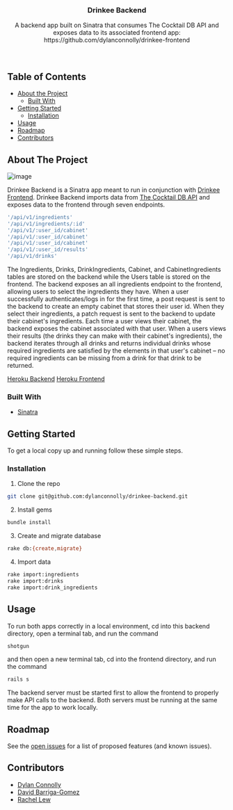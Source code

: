 <!-- PROJECT LOGO -->
<br />
<p align="center">
  <a href="https://github.com/dylanconnolly/drinkee-backend">
  </a>

  <h3 align="center">Drinkee Backend</h3>

  <p align="center">
    A backend app built on Sinatra that consumes The Cocktail DB API and exposes data to its associated frontend app:
    https://github.com/dylanconnolly/drinkee-frontend
    <br />
    <br />
    <br />
  </p>
</p>



<!-- TABLE OF CONTENTS -->
## Table of Contents

* [About the Project](#about-the-project)
  * [Built With](#built-with)
* [Getting Started](#getting-started)
  * [Installation](#installation)
* [Usage](#usage)
* [Roadmap](#roadmap)
* [Contributors](#contributors)



<!-- ABOUT THE PROJECT -->
## About The Project

![image](https://user-images.githubusercontent.com/48839191/75552761-3d168600-59f4-11ea-962a-78fbff8e03fe.png)

Drinkee Backend is a Sinatra app meant to run in conjunction with [Drinkee Frontend](https://github.com/dylanconnolly/drinkee-frontend). Drinkee Backend imports data from [The Cocktail DB API](https://www.thecocktaildb.com/api.php) and exposes data to the frontend through seven endpoints.

```sh
'/api/v1/ingredients'
'/api/v1/ingredients/:id'
'/api/v1/:user_id/cabinet'
'/api/v1/:user_id/cabinet'
'/api/v1/:user_id/cabinet'
'/api/v1/:user_id/results'
'/api/v1/drinks'
```

The Ingredients, Drinks, DrinkIngredients, Cabinet, and CabinetIngredients tables are stored on the backend while the Users table is stored on the frontend. The backend exposes an all ingredients endpoint to the frontend, allowing users to select the ingredients they have. When a user successfully authenticates/logs in for the first time, a post request is sent to the backend to create an empty cabinet that stores their user id. When they select their ingredients, a patch request is sent to the backend to update their cabinet's ingredients. Each time a user views their cabinet, the backend exposes the cabinet associated with that user. When a users views their results (the drinks they can make with their cabinet's ingredients), the backend iterates through all drinks and returns individual drinks whose required ingredients are satisfied by the elements in that user's cabinet – no required ingredients can be missing from a drink for that drink to be returned.

[Heroku Backend](https://dashboard.heroku.com/apps/drinkee-backend)
[Heroku Frontend](https://drinkee-frontend.herokuapp.com/)

### Built With

* [Sinatra](http://sinatrarb.com/intro.html)


<!-- GETTING STARTED -->
## Getting Started

To get a local copy up and running follow these simple steps.

### Installation
 
1. Clone the repo
```sh
git clone git@github.com:dylanconnolly/drinkee-backend.git
```

2. Install gems
```sh
bundle install
```

3. Create and migrate database
```sh
rake db:{create,migrate}
```

4. Import data
```sh
rake import:ingredients
rake import:drinks
rake import:drink_ingredients
```

<!-- USAGE EXAMPLES -->
## Usage

To run both apps correctly in a local environment, cd into this backend directory, open a terminal tab, and run the command
```sh
shotgun
```
and then open a new terminal tab, cd into the frontend directory, and run the command
```sh
rails s
```
The backend server must be started first to allow the frontend to properly make API calls to the backend. Both servers must be running at the same time for the app to work locally.



<!-- ROADMAP -->
## Roadmap

See the [open issues](https://github.com/dylanconnolly/drinkee-backend/issues) for a list of proposed features (and known issues).



<!-- CONTRIBUTORS -->
## Contributors

* [Dylan Connolly](https://github.com/dylanconnolly)
* [David Barriga-Gomez](https://github.com/DavidBarriga-Gomez)
* [Rachel Lew](https://github.com/rlew421)





<!-- MARKDOWN LINKS & IMAGES -->
<!-- https://www.markdownguide.org/basic-syntax/#reference-style-links -->
[contributors-shield]: https://img.shields.io/github/contributors/othneildrew/Best-README-Template.svg?style=flat-square
[contributors-url]: https://github.com/othneildrew/Best-README-Template/graphs/contributors
[forks-shield]: https://img.shields.io/github/forks/othneildrew/Best-README-Template.svg?style=flat-square
[forks-url]: https://github.com/othneildrew/Best-README-Template/network/members
[stars-shield]: https://img.shields.io/github/stars/othneildrew/Best-README-Template.svg?style=flat-square
[stars-url]: https://github.com/othneildrew/Best-README-Template/stargazers
[issues-shield]: https://img.shields.io/github/issues/othneildrew/Best-README-Template.svg?style=flat-square
[issues-url]: https://github.com/othneildrew/Best-README-Template/issues
[license-shield]: https://img.shields.io/github/license/othneildrew/Best-README-Template.svg?style=flat-square
[license-url]: https://github.com/othneildrew/Best-README-Template/blob/master/LICENSE.txt
[linkedin-shield]: https://img.shields.io/badge/-LinkedIn-black.svg?style=flat-square&logo=linkedin&colorB=555
[linkedin-url]: https://linkedin.com/in/othneildrew
[product-screenshot]: images/screenshot.png

